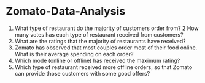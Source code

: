 # Zomato-Data-Analysis



 1) What type of restaurant do the majority of customers order from?
 2 How many votes has each type of restaurant received from customers?
 3) What are the ratings that the majority of restaurants have received?
 4) Zomato has observed that most couples order most of their food online. What is their 
average spending on each order?
 5) Which mode (online or offline) has received the maximum rating?
 6) Which type of restaurant received more offline orders, so that Zomato can provide those 
customers with some good offers?

